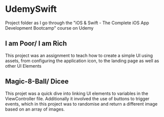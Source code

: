 # UdemySwift
Project folder as I go through the "iOS &amp; Swift - The Complete iOS App Development Bootcamp" course on Udemy


## I am Poor/ I am Rich
This project was an assignment to teach how to create a simple UI using assets, from configuring the application icon, to the landing page as well as other UI Elements

## Magic-8-Ball/ Dicee
This projet was a quick dive into linking UI elements to variables in the ViewController file. Additionally it involved the use of buttons to trigger events, which in this project was to randomise and return a different image based on an array of images.

